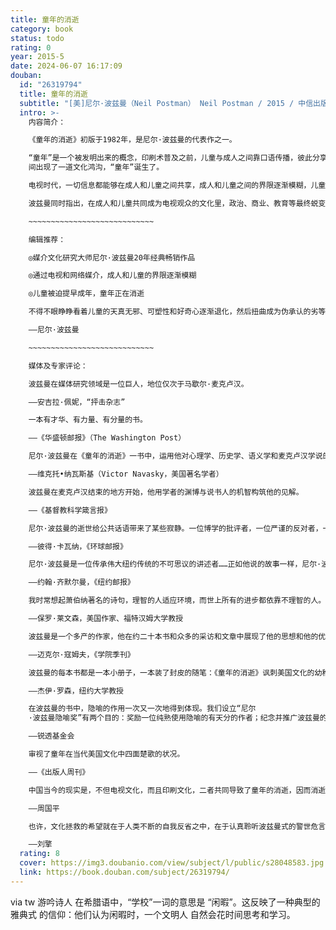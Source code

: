 ```yaml
---
title: 童年的消逝
category: book
status: todo
rating: 0
year: 2015-5
date: 2024-06-07 16:17:09
douban:
  id: "26319794"
  title: 童年的消逝
  subtitle: "[美]尼尔·波兹曼（Neil Postman） Neil Postman / 2015 / 中信出版社"
  intro: >-
    内容简介：

    《童年的消逝》初版于1982年，是尼尔·波兹曼的代表作之一。

    “童年”是一个被发明出来的概念，印刷术普及之前，儿童与成人之间靠口语传播，彼此分享基本相同的文化世界，所以人类并没有“童年”；印刷术普及之后，文字成为主导，成人掌握着文字和知识的世界，儿童与成人之
    间出现了一道文化鸿沟，“童年”诞生了。

    电视时代，一切信息都能够在成人和儿童之间共享，成人和儿童之间的界限逐渐模糊，儿童几乎都被迫提早进入充满冲突、战争、性爱、暴力的成人世界，“童年”逐渐消逝。

    波兹曼同时指出，在成人和儿童共同成为电视观众的文化里，政治、商业、教育等最终蜕变成幼稚和肤浅的弱智文化，人类的文化精神逐渐枯萎。

    ~~~~~~~~~~~~~~~~~~~~~~~~~~~~

    编辑推荐：

    ◎媒介文化研究大师尼尔·波兹曼20年经典畅销作品

    ◎通过电视和网络媒介，成人和儿童的界限逐渐模糊

    ◎儿童被迫提早成年，童年正在消逝

    不得不眼睁睁看着儿童的天真无邪、可塑性和好奇心逐渐退化，然后扭曲成为伪承认的劣等面目，这是令人痛心和尴尬的，而且尤其可悲。

    ——尼尔·波兹曼

    ~~~~~~~~~~~~~~~~~~~~~~~~~~~~

    媒体及专家评论：

    波兹曼在媒体研究领域是一位巨人，地位仅次于马歇尔·麦克卢汉。

    ——安吉拉·佩妮，“抨击杂志”

    一本有才华、有力量、有分量的书。

    ——《华盛顿邮报》（The Washington Post）

    尼尔·波兹曼在《童年的消逝》一书中，运用他对心理学、历史学、语义学和麦克卢汉学说的深刻见解以及常识，非常有说服力地阐述了一个触目惊心而且颇具独创的论题。这本书读起来也很有趣。

    ——维克托•纳瓦斯基（Victor Navasky，美国著名学者）

    波兹曼在麦克卢汉结束的地方开始，他用学者的渊博与说书人的机智构筑他的见解。

    ——《基督教科学箴言报》

    尼尔·波兹曼的逝世给公共话语带来了某些寂静。一位博学的批评者，一位严谨的反对者，一位跟奔涌的发展唱反调的人，沉默了。回顾他令人惊叹的事业，你会发现他所做的每一件事的核心都是一连串问题……他希望你去思考，字母表是如何改变了口语文化的，印刷媒体给宗教造成了什么样的影响，教育是如何创造了童年的，为何对标准的测试意味着对学校系统的激进反思。

    ——彼得·卡瓦纳，《环球邮报》

    尼尔·波兹曼是一位传承伟大纽约传统的不可思议的讲述者……正如他说的故事一样，尼尔·波兹曼投入了一生来让我们停下来……他是一个和蔼谦恭的人，他绝对不会说，“我早就告诉过你了”。但是他的确告诉过我们，一次又一次地，直至肺癌让他永远消声。

    ——约翰·齐默尔曼，《纽约邮报》

    我时常想起萧伯纳著名的诗句，理智的人适应环境，而世上所有的进步都依靠不理智的人。马歇尔·麦克卢汉是不理智的，兰斯是不理智的，尼尔也是不理智的。因为这样，所有美好的事才发生了。

    ——保罗·莱文森，美国作家、福特汉姆大学教授

    波兹曼是一个多产的作家，他在约二十本书和众多的采访和文章中展现了他的思想和他的优雅。这些作品都值得阅读和深入思考，有意或无意间你会将你读到的说给他人听。波兹曼是看穿了皇帝新衣的孩子，后来他长成了擅长表达的义愤填膺的教育者和社会消费者。

    ——迈克尔·寇姆夫，《学院季刊》

    波兹曼的每本书都是一本小册子，一本装了封皮的随笔：《童年的消逝》讽刺美国文化的幼稚化；《娱乐至死》讽刺娱乐业，以及娱乐业对观众造成的影响……他的知识分子姿态，他在公众环境中的表现，以及他伟大的天赋——极好的幽默，实质是一个开化人类在一个野蛮世纪进行的尝试，之后成了一个开化人在电视文化中的尝试。

    ——杰伊·罗森，纽约大学教授

    在波兹曼的书中，隐喻的作用一次又一次地得到体现。我们设立“尼尔
    ·波兹曼隐喻奖”有两个目的：奖励一位纯熟使用隐喻的有天分的作者；纪念并推广波兹曼的作品，以及印刷思想。

    ——锐透基金会

    审视了童年在当代美国文化中四面楚歌的状况。

    ——《出版人周刊》

    中国当今的现实是，不但电视文化，而且印刷文化，二者共同导致了童年的消逝，因而消逝得更为彻底。

    ——周国平

    也许，文化拯救的希望就在于人类不断的自我反省之中，在于认真聆听波兹曼式的警世危言之中。

    ——刘擎
  rating: 8
  cover: https://img3.doubanio.com/view/subject/l/public/s28048583.jpg
  link: https://book.douban.com/subject/26319794/
---
```


via tw 游吟诗人 在希腊语中，“学校”一词的意思是 “闲暇”。这反映了一种典型的雅典式 的信仰：他们认为闲暇时，一个文明人
自然会花时间思考和学习。
